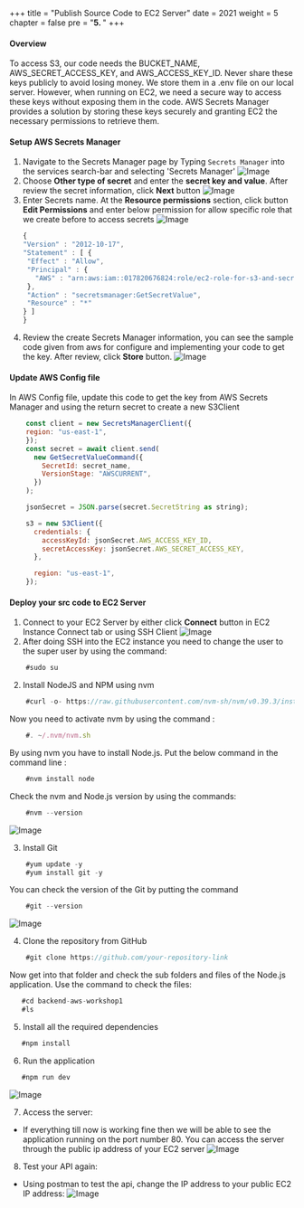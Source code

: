 +++
title = "Publish Source Code to EC2 Server"
date = 2021
weight = 5
chapter = false
pre = "<b>5. </b>"
+++

#### Overview

To access S3, our code needs the BUCKET_NAME, AWS_SECRET_ACCESS_KEY, and AWS_ACCESS_KEY_ID. Never share these keys publicly to avoid losing money. We store them in a .env file on our local server. However, when running on EC2, we need a secure way to access these keys without exposing them in the code. AWS Secrets Manager provides a solution by storing these keys securely and granting EC2 the necessary permissions to retrieve them.

#### Setup AWS Secrets Manager

1. Navigate to the Secrets Manager page by Typing `Secrets Manager` into the services search-bar and selecting 'Secrets Manager'
   ![Image](/images/preparation/create-secret.png)
2. Choose **Other type of secret** and enter the **secret key and value**. After review the secret information, click **Next** button
   ![Image](/images/preparation/create-secret-1.png)
3. Enter Secrets name. At the **Resource permissions** section, click button **Edit Permissions** and enter below permission for allow specific role that we create before to access secrets
   ![Image](/images/preparation/create-secret-2.png)
   ```js
   {
   "Version" : "2012-10-17",
   "Statement" : [ {
    "Effect" : "Allow",
    "Principal" : {
      "AWS" : "arn:aws:iam::017820676824:role/ec2-role-for-s3-and-secret-management"
    },
    "Action" : "secretsmanager:GetSecretValue",
    "Resource" : "*"
   } ]
   }
   ```
4. Review the create Secrets Manager information, you can see the sample code given from aws for configure and implementing your code to get the key. After review, click **Store** button.
   ![Image](/images/preparation/create-secret-3.png)

#### Update AWS Config file

In AWS Config file, update this code to get the key from AWS Secrets Manager and using the return secret to create a new S3Client

```js
    const client = new SecretsManagerClient({
    region: "us-east-1",
    });
    const secret = await client.send(
      new GetSecretValueCommand({
        SecretId: secret_name,
        VersionStage: "AWSCURRENT",
      })
    );

    jsonSecret = JSON.parse(secret.SecretString as string);

    s3 = new S3Client({
      credentials: {
        accessKeyId: jsonSecret.AWS_ACCESS_KEY_ID,
        secretAccessKey: jsonSecret.AWS_SECRET_ACCESS_KEY,
      },

      region: "us-east-1",
    });
```

#### Deploy your src code to EC2 Server

1. Connect to your EC2 Server by either click **Connect** button in EC2 Instance Connect tab or using SSH Client
   ![Image](/images/preparation/connect-ec2.png)
2. After doing SSH into the EC2 instance you need to change the user to the super user by using the command:

```js
    #sudo su
```

2. Install NodeJS and NPM using nvm

```js
    #curl -o- https://raw.githubusercontent.com/nvm-sh/nvm/v0.39.3/install.sh | bash
```

Now you need to activate nvm by using the command :

```js
    #. ~/.nvm/nvm.sh
```

By using nvm you have to install Node.js. Put the below command in the command line :

```js
    #nvm install node
```

Check the nvm and Node.js version by using the commands:

```js
    #nvm --version
```

![Image](/images/preparation/ssh-1.png)

3. Install Git

```js
    #yum update -y
    #yum install git -y
```

You can check the version of the Git by putting the command

```js
    #git --version
```

![Image](/images/preparation/ssh-2.png)

4. Clone the repository from GitHub

```js
    #git clone https://github.com/your-repository-link
```

Now get into that folder and check the sub folders and files of the Node.js application. Use the command to check the files:

```js
   #cd backend-aws-workshop1
   #ls
```

5. Install all the required dependencies

```js
   #npm install
```

6. Run the application

```js
   #npm run dev
```

![Image](/images/preparation/ssh-3.png)

7. Access the server:

- If everything till now is working fine then we will be able to see the application running on the port number 80. You can access the server through the public ip address of your EC2 server
  ![Image](/images/preparation/ssh-4.png)

8. Test your API again:

- Using postman to test the api, change the IP address to your public EC2 IP address:
  ![Image](/images/preparation/ssh-test-2.png)
